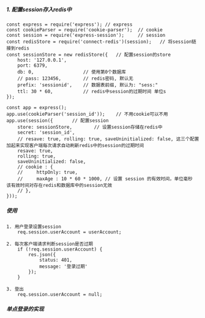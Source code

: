 ##### 1. 配置session存入redis中
    const express = require('express'); // express
    const cookieParser = require('cookie-parser');  // cookie
    const session = require('express-session');     // session
    const redisStore = require('connect-redis')(session);   // 将session链接到redis
    const sessionStore = new redisStore({   // 配置session的store
        host: '127.0.0.1',
        port: 6379,
        db: 0,                  // 使用第0个数据库
        // pass: 123456,        // redis密码, 默认无
        prefix: 'sessionid',    // 数据表前缀, 默认为: "sess:"
        ttl: 30 * 60,           // redis中session的过期时间 单位s 
    });
    
    const app = express();
    app.use(cookieParser('session_id'));    // 不用cookie可以不用
    app.use(session({       // 配置session
        store: sessionStore,        // 设置session存储在redis中
        secret: 'session_id',       
        // resave: true, rolling: true, saveUninitialized: false, 这三个配置加起来实现客户端每次请求自动刷新redis中的session的过期时间
        resave: true,
        rolling: true,
        saveUninitialized: false,   
        // cookie : {
        //     httpOnly: true,
        //     maxAge : 10 * 60 * 1000, // 设置 session 的有效时间，单位毫秒    该有效时间对存在redis和数据库中的session无效
        // },
    }));
    
    
##### 使用
    1. 用户登录设置session
        req.session.userAccount = userAccount;
        
    2. 每次客户端请求判断session是否过期
        if (!req.session.userAccount) {
            res.json({
                status: 401,
                message: '登录过期'
            });
        }
    
    3. 登出
        req.session.userAccount = null;
        
##### 单点登录的实现